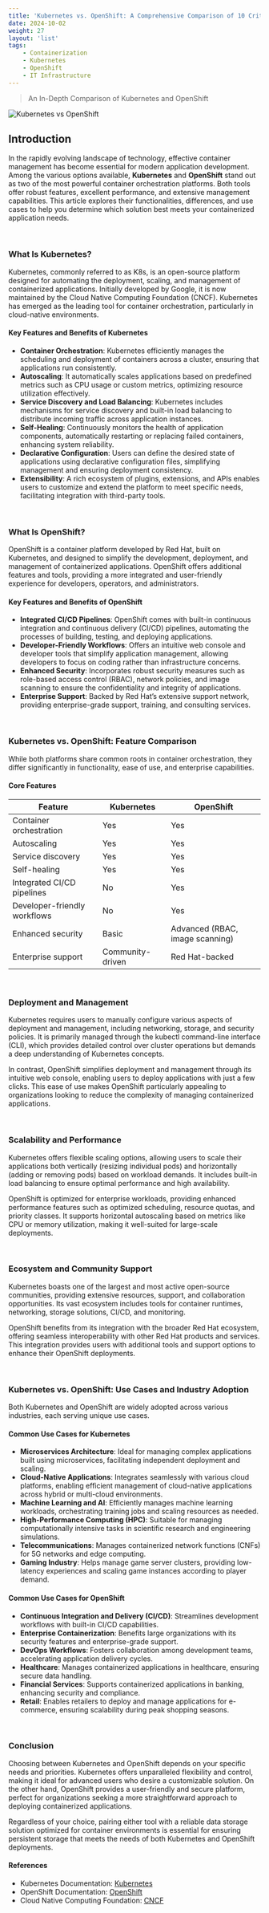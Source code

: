 ```yaml
---
title: 'Kubernetes vs. OpenShift: A Comprehensive Comparison of 10 Critical Aspects'
date: 2024-10-02
weight: 27
layout: 'list'
tags:
    - Containerization
    - Kubernetes
    - OpenShift
    - IT Infrastructure
---
```

> An In-Depth Comparison of Kubernetes and OpenShift

![Kubernetes vs OpenShift](./images/k8s-ocp.png)

## Introduction
In the rapidly evolving landscape of technology, effective container management has become essential for modern application development. Among the various options available, **Kubernetes** and **OpenShift** stand out as two of the most powerful container orchestration platforms. Both tools offer robust features, excellent performance, and extensive management capabilities. This article explores their functionalities, differences, and use cases to help you determine which solution best meets your containerized application needs.

&nbsp;

### What Is Kubernetes?
Kubernetes, commonly referred to as K8s, is an open-source platform designed for automating the deployment, scaling, and management of containerized applications. Initially developed by Google, it is now maintained by the Cloud Native Computing Foundation (CNCF). Kubernetes has emerged as the leading tool for container orchestration, particularly in cloud-native environments.

#### Key Features and Benefits of Kubernetes
- **Container Orchestration**: Kubernetes efficiently manages the scheduling and deployment of containers across a cluster, ensuring that applications run consistently.
- **Autoscaling**: It automatically scales applications based on predefined metrics such as CPU usage or custom metrics, optimizing resource utilization effectively.
- **Service Discovery and Load Balancing**: Kubernetes includes mechanisms for service discovery and built-in load balancing to distribute incoming traffic across application instances.
- **Self-Healing**: Continuously monitors the health of application components, automatically restarting or replacing failed containers, enhancing system reliability.
- **Declarative Configuration**: Users can define the desired state of applications using declarative configuration files, simplifying management and ensuring deployment consistency.
- **Extensibility**: A rich ecosystem of plugins, extensions, and APIs enables users to customize and extend the platform to meet specific needs, facilitating integration with third-party tools.

&nbsp;

### What Is OpenShift?
OpenShift is a container platform developed by Red Hat, built on Kubernetes, and designed to simplify the development, deployment, and management of containerized applications. OpenShift offers additional features and tools, providing a more integrated and user-friendly experience for developers, operators, and administrators.

#### Key Features and Benefits of OpenShift
- **Integrated CI/CD Pipelines**: OpenShift comes with built-in continuous integration and continuous delivery (CI/CD) pipelines, automating the processes of building, testing, and deploying applications.
- **Developer-Friendly Workflows**: Offers an intuitive web console and developer tools that simplify application management, allowing developers to focus on coding rather than infrastructure concerns.
- **Enhanced Security**: Incorporates robust security measures such as role-based access control (RBAC), network policies, and image scanning to ensure the confidentiality and integrity of applications.
- **Enterprise Support**: Backed by Red Hat’s extensive support network, providing enterprise-grade support, training, and consulting services.

&nbsp;

### Kubernetes vs. OpenShift: Feature Comparison
While both platforms share common roots in container orchestration, they differ significantly in functionality, ease of use, and enterprise capabilities.

#### Core Features

| Feature                       | Kubernetes                               | OpenShift                              |
|-------------------------------|-----------------------------------------|----------------------------------------|
| Container orchestration        | Yes                                     | Yes                                    |
| Autoscaling                   | Yes                                     | Yes                                    |
| Service discovery              | Yes                                     | Yes                                    |
| Self-healing                  | Yes                                     | Yes                                    |
| Integrated CI/CD pipelines     | No                                      | Yes                                    |
| Developer-friendly workflows    | No                                      | Yes                                    |
| Enhanced security              | Basic                                   | Advanced (RBAC, image scanning)       |
| Enterprise support             | Community-driven                        | Red Hat-backed                         |

&nbsp;

### Deployment and Management
Kubernetes requires users to manually configure various aspects of deployment and management, including networking, storage, and security policies. It is primarily managed through the kubectl command-line interface (CLI), which provides detailed control over cluster operations but demands a deep understanding of Kubernetes concepts.

In contrast, OpenShift simplifies deployment and management through its intuitive web console, enabling users to deploy applications with just a few clicks. This ease of use makes OpenShift particularly appealing to organizations looking to reduce the complexity of managing containerized applications.

&nbsp;

### Scalability and Performance
Kubernetes offers flexible scaling options, allowing users to scale their applications both vertically (resizing individual pods) and horizontally (adding or removing pods) based on workload demands. It includes built-in load balancing to ensure optimal performance and high availability.

OpenShift is optimized for enterprise workloads, providing enhanced performance features such as optimized scheduling, resource quotas, and priority classes. It supports horizontal autoscaling based on metrics like CPU or memory utilization, making it well-suited for large-scale deployments.

&nbsp;

### Ecosystem and Community Support
Kubernetes boasts one of the largest and most active open-source communities, providing extensive resources, support, and collaboration opportunities. Its vast ecosystem includes tools for container runtimes, networking, storage solutions, CI/CD, and monitoring.

OpenShift benefits from its integration with the broader Red Hat ecosystem, offering seamless interoperability with other Red Hat products and services. This integration provides users with additional tools and support options to enhance their OpenShift deployments.

&nbsp;

### Kubernetes vs. OpenShift: Use Cases and Industry Adoption
Both Kubernetes and OpenShift are widely adopted across various industries, each serving unique use cases.

#### Common Use Cases for Kubernetes
- **Microservices Architecture**: Ideal for managing complex applications built using microservices, facilitating independent deployment and scaling.
- **Cloud-Native Applications**: Integrates seamlessly with various cloud platforms, enabling efficient management of cloud-native applications across hybrid or multi-cloud environments.
- **Machine Learning and AI**: Efficiently manages machine learning workloads, orchestrating training jobs and scaling resources as needed.
- **High-Performance Computing (HPC)**: Suitable for managing computationally intensive tasks in scientific research and engineering simulations.
- **Telecommunications**: Manages containerized network functions (CNFs) for 5G networks and edge computing.
- **Gaming Industry**: Helps manage game server clusters, providing low-latency experiences and scaling game instances according to player demand.

#### Common Use Cases for OpenShift
- **Continuous Integration and Delivery (CI/CD)**: Streamlines development workflows with built-in CI/CD capabilities.
- **Enterprise Containerization**: Benefits large organizations with its security features and enterprise-grade support.
- **DevOps Workflows**: Fosters collaboration among development teams, accelerating application delivery cycles.
- **Healthcare**: Manages containerized applications in healthcare, ensuring secure data handling.
- **Financial Services**: Supports containerized applications in banking, enhancing security and compliance.
- **Retail**: Enables retailers to deploy and manage applications for e-commerce, ensuring scalability during peak shopping seasons.

&nbsp;

### Conclusion
Choosing between Kubernetes and OpenShift depends on your specific needs and priorities. Kubernetes offers unparalleled flexibility and control, making it ideal for advanced users who desire a customizable solution. On the other hand, OpenShift provides a user-friendly and secure platform, perfect for organizations seeking a more straightforward approach to deploying containerized applications.

Regardless of your choice, pairing either tool with a reliable data storage solution optimized for container environments is essential for ensuring persistent storage that meets the needs of both Kubernetes and OpenShift deployments.

#### References
- Kubernetes Documentation: [Kubernetes](https://kubernetes.io/docs/)
- OpenShift Documentation: [OpenShift](https://docs.openshift.com/)
- Cloud Native Computing Foundation: [CNCF](https://www.cncf.io/)